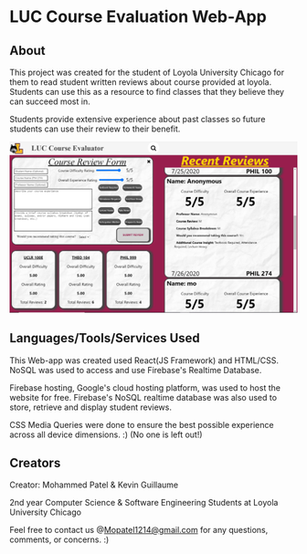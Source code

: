 # LUC Course Evaluation Web-App


## About
This project was created for the student of Loyola University Chicago for them to read student written reviews about course provided at loyola. Students can use this as a resource to find classes that they believe they can succeed most in. 

Students provide extensive experience about past classes so future students can use their review to their benefit. 


![Main Page](src/imgs/main-page.JPG)


## Languages/Tools/Services Used
This Web-app was created used React(JS Framework) and HTML/CSS. NoSQL was used to access and use Firebase's Realtime Database.

Firebase hosting, Google's cloud hosting platform, was used to host the website for free. Firebase's NoSQL realtime database was also used to store, retrieve and display student reviews.

CSS Media Queries were done to ensure the best possible experience across all device dimensions. :) (No one is left out!)


## Creators
Creator: Mohammed Patel & Kevin Guillaume

2nd year Computer Science & Software Engineering Students at Loyola University Chicago

Feel free to contact us @Mopatel1214@gmail.com for any questions, comments, or concerns. :)

